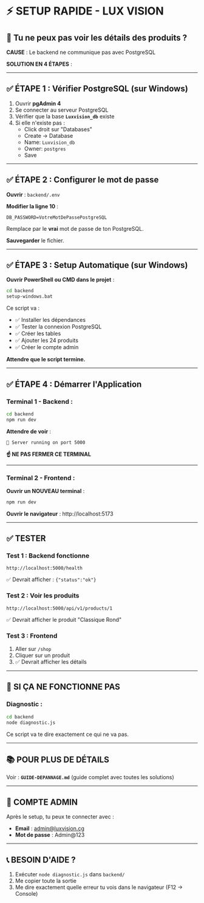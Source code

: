# ⚡ SETUP RAPIDE - LUX VISION

## 🎯 Tu ne peux pas voir les détails des produits ?

**CAUSE** : Le backend ne communique pas avec PostgreSQL

**SOLUTION EN 4 ÉTAPES** :

---

## ✅ ÉTAPE 1 : Vérifier PostgreSQL (sur Windows)

1. Ouvrir **pgAdmin 4**
2. Se connecter au serveur PostgreSQL
3. Vérifier que la base **`Luxvision_db`** existe
4. Si elle n'existe pas :
   - Click droit sur "Databases"
   - Create → Database
   - Name: `Luxvision_db`
   - Owner: `postgres`
   - Save

---

## ✅ ÉTAPE 2 : Configurer le mot de passe

**Ouvrir** : `backend/.env`

**Modifier la ligne 10** :
```env
DB_PASSWORD=VotreMotDePassePostgreSQL
```

Remplace par le **vrai** mot de passe de ton PostgreSQL.

**Sauvegarder** le fichier.

---

## ✅ ÉTAPE 3 : Setup Automatique (sur Windows)

**Ouvrir PowerShell ou CMD dans le projet** :

```bash
cd backend
setup-windows.bat
```

Ce script va :
- ✅ Installer les dépendances
- ✅ Tester la connexion PostgreSQL
- ✅ Créer les tables
- ✅ Ajouter les 24 produits
- ✅ Créer le compte admin

**Attendre que le script termine.**

---

## ✅ ÉTAPE 4 : Démarrer l'Application

### Terminal 1 - Backend :

```bash
cd backend
npm run dev
```

**Attendre de voir** :
```
🚀 Server running on port 5000
```

**☝️ NE PAS FERMER CE TERMINAL**

---

### Terminal 2 - Frontend :

**Ouvrir un NOUVEAU terminal** :

```bash
npm run dev
```

**Ouvrir le navigateur** : http://localhost:5173

---

## ✅ TESTER

### Test 1 : Backend fonctionne
```
http://localhost:5000/health
```
✅ Devrait afficher : `{"status":"ok"}`

### Test 2 : Voir les produits
```
http://localhost:5000/api/v1/products/1
```
✅ Devrait afficher le produit "Classique Rond"

### Test 3 : Frontend
1. Aller sur `/shop`
2. Cliquer sur un produit
3. ✅ Devrait afficher les détails

---

## 🐛 SI ÇA NE FONCTIONNE PAS

### Diagnostic :
```bash
cd backend
node diagnostic.js
```

Ce script va te dire exactement ce qui ne va pas.

---

## 📚 POUR PLUS DE DÉTAILS

Voir : **`GUIDE-DEPANNAGE.md`** (guide complet avec toutes les solutions)

---

## 🔑 COMPTE ADMIN

Après le setup, tu peux te connecter avec :
- **Email** : admin@luxvision.cg
- **Mot de passe** : Admin@123

---

## 📞 BESOIN D'AIDE ?

1. Exécuter `node diagnostic.js` dans `backend/`
2. Me copier toute la sortie
3. Me dire exactement quelle erreur tu vois dans le navigateur (F12 → Console)
